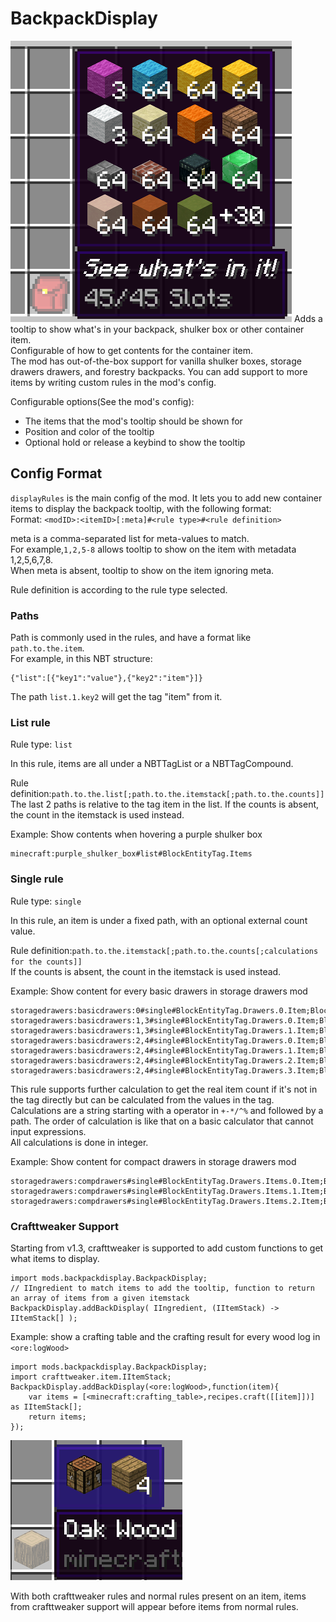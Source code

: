 # BackpackDisplay
![Icon](icon.png)
Adds a tooltip to show what's in your backpack, shulker box or other container item.  
Configurable of how to get contents for the container item.  
The mod has out-of-the-box support for vanilla shulker boxes, storage drawers drawers, and forestry backpacks. You can add support to more items by writing custom rules in the mod's config.  

Configurable options(See the mod's config): 
- The items that the mod's tooltip should be shown for  
- Position and color of the tooltip  
- Optional hold or release a keybind to show the tooltip  

## Config Format
`displayRules` is the main config of the mod. It lets you to add new container  items to display the backpack tooltip, with the following format:  
Format: `<modID>:<itemID>[:meta]#<rule type>#<rule definition>`  

meta is a comma-separated list for meta-values to match.  
For example,`1,2,5-8` allows tooltip to show on the item with metadata 1,2,5,6,7,8.  
When meta is absent, tooltip to show on the item ignoring meta.  

Rule definition is according to the rule type selected.  

### Paths
Path is commonly used in the rules, and have a format like `path.to.the.item`.  
For example, in this NBT structure: 
```
{"list":[{"key1":"value"},{"key2":"item"}]}
```
The path `list.1.key2` will get the tag "item" from it.

### List rule
Rule type: `list`  

In this rule, items are all under a NBTTagList or a NBTTagCompound.  

Rule definition:`path.to.the.list[;path.to.the.itemstack[;path.to.the.counts]]`  
The last 2 paths is relative to the tag item in the list. 
If the counts is absent, the count in the itemstack is used instead.

Example: Show contents when hovering a purple shulker box  
```
minecraft:purple_shulker_box#list#BlockEntityTag.Items
```
### Single rule
Rule type: `single`  

In this rule, an item is under a fixed path, with an optional external count value.  

Rule definition:`path.to.the.itemstack[;path.to.the.counts[;calculations for the counts]]`  
If the counts is absent, the count in the itemstack is used instead.  

Example: Show content for every basic drawers in storage drawers mod
```
storagedrawers:basicdrawers:0#single#BlockEntityTag.Drawers.0.Item;BlockEntityTag.Drawers.0.Count
storagedrawers:basicdrawers:1,3#single#BlockEntityTag.Drawers.0.Item;BlockEntityTag.Drawers.0.Count
storagedrawers:basicdrawers:1,3#single#BlockEntityTag.Drawers.1.Item;BlockEntityTag.Drawers.1.Count
storagedrawers:basicdrawers:2,4#single#BlockEntityTag.Drawers.0.Item;BlockEntityTag.Drawers.0.Count
storagedrawers:basicdrawers:2,4#single#BlockEntityTag.Drawers.1.Item;BlockEntityTag.Drawers.1.Count
storagedrawers:basicdrawers:2,4#single#BlockEntityTag.Drawers.2.Item;BlockEntityTag.Drawers.2.Count
storagedrawers:basicdrawers:2,4#single#BlockEntityTag.Drawers.3.Item;BlockEntityTag.Drawers.3.Count
```

This rule supports further calculation to get the real item count if it's not in the tag directly but can be calculated from the values in the tag.  
Calculations are a string starting with a operator in `+-*/^%` and followed by a path. The order of calculation is like that on a basic calculator that cannot input expressions.  
All calculations is done in integer.

Example: Show content for compact drawers in storage drawers mod  
```
storagedrawers:compdrawers#single#BlockEntityTag.Drawers.Items.0.Item;BlockEntityTag.Drawers.Count;/BlockEntityTag.Drawers.Items.0.Conv
storagedrawers:compdrawers#single#BlockEntityTag.Drawers.Items.1.Item;BlockEntityTag.Drawers.Count;/BlockEntityTag.Drawers.Items.1.Conv
storagedrawers:compdrawers#single#BlockEntityTag.Drawers.Items.2.Item;BlockEntityTag.Drawers.Count;/BlockEntityTag.Drawers.Items.2.Conv
```

### Crafttweaker Support
Starting from v1.3, crafttweaker is supported to add custom functions to get what items to display.  
```
import mods.backpackdisplay.BackpackDisplay;
// IIngredient to match items to add the tooltip, function to return an array of items from a given itemstack
BackpackDisplay.addBackDisplay( IIngredient, (IItemStack) -> IItemStack[] );
```
Example: show a crafting table and the crafting result for every wood log in `<ore:logWood>`
```
import mods.backpackdisplay.BackpackDisplay;
import crafttweaker.item.IItemStack;
BackpackDisplay.addBackDisplay(<ore:logWood>,function(item){
    var items = [<minecraft:crafting_table>,recipes.craft([[item]])] as IItemStack[];
    return items;
});
```
![ct_support](ct_support.png)  

With both crafttweaker rules and normal rules present on an item, items from crafttweaker support will appear before items from normal rules.  